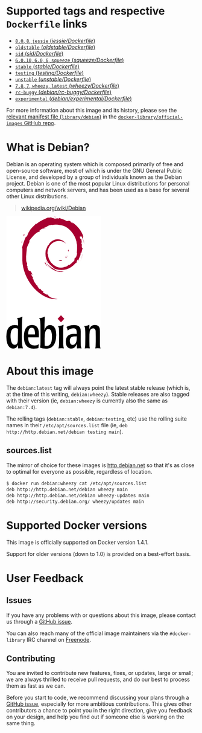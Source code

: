 # Supported tags and respective `Dockerfile` links

- [`8.0`, `8`, `jessie` (*jessie/Dockerfile*)](https://github.com/tianon/docker-brew-debian/blob/b6b91ab925802aff7b832127c278aba23d88d3d1/jessie/Dockerfile)
- [`oldstable` (*oldstable/Dockerfile*)](https://github.com/tianon/docker-brew-debian/blob/1d9a53a1df978176649f87b064a006cfda1480f1/oldstable/Dockerfile)
- [`sid` (*sid/Dockerfile*)](https://github.com/tianon/docker-brew-debian/blob/b6b91ab925802aff7b832127c278aba23d88d3d1/sid/Dockerfile)
- [`6.0.10`, `6.0`, `6`, `squeeze` (*squeeze/Dockerfile*)](https://github.com/tianon/docker-brew-debian/blob/1d9a53a1df978176649f87b064a006cfda1480f1/squeeze/Dockerfile)
- [`stable` (*stable/Dockerfile*)](https://github.com/tianon/docker-brew-debian/blob/b6b91ab925802aff7b832127c278aba23d88d3d1/stable/Dockerfile)
- [`testing` (*testing/Dockerfile*)](https://github.com/tianon/docker-brew-debian/blob/b6b91ab925802aff7b832127c278aba23d88d3d1/testing/Dockerfile)
- [`unstable` (*unstable/Dockerfile*)](https://github.com/tianon/docker-brew-debian/blob/b6b91ab925802aff7b832127c278aba23d88d3d1/unstable/Dockerfile)
- [`7.8`, `7`, `wheezy`, `latest` (*wheezy/Dockerfile*)](https://github.com/tianon/docker-brew-debian/blob/b6b91ab925802aff7b832127c278aba23d88d3d1/wheezy/Dockerfile)
- [`rc-buggy` (*debian/rc-buggy/Dockerfile*)](https://github.com/tianon/dockerfiles/blob/90d86ad63c4a06b7d04d14ad830381b876183b3c/debian/rc-buggy/Dockerfile)
- [`experimental` (*debian/experimental/Dockerfile*)](https://github.com/tianon/dockerfiles/blob/90d86ad63c4a06b7d04d14ad830381b876183b3c/debian/experimental/Dockerfile)

For more information about this image and its history, please see the [relevant
manifest file
(`library/debian`)](https://github.com/docker-library/official-images/blob/master/library/debian)
in the [`docker-library/official-images` GitHub
repo](https://github.com/docker-library/official-images).

# What is Debian?

Debian is an operating system which is composed primarily of free and
open-source software, most of which is under the GNU General Public License, and
developed by a group of individuals known as the Debian project. Debian is one
of the most popular Linux distributions for personal computers and network
servers, and has been used as a base for several other Linux distributions.

> [wikipedia.org/wiki/Debian](https://en.wikipedia.org/wiki/Debian)

![logo](https://raw.githubusercontent.com/docker-library/docs/master/debian/logo.png)

# About this image

The `debian:latest` tag will always point the latest stable release (which is,
at the time of this writing, `debian:wheezy`).  Stable releases are also tagged
with their version (ie, `debian:wheezy` is currently also the same as
`debian:7.4`).

The rolling tags (`debian:stable`, `debian:testing`, etc) use the rolling suite
names in their `/etc/apt/sources.list` file (ie, `deb
http://http.debian.net/debian testing main`).

## sources.list

The mirror of choice for these images is
[http.debian.net](http://http.debian.net) so that it's as close to optimal for
everyone as possible, regardless of location.

    $ docker run debian:wheezy cat /etc/apt/sources.list
    deb http://http.debian.net/debian wheezy main
    deb http://http.debian.net/debian wheezy-updates main
    deb http://security.debian.org/ wheezy/updates main

# Supported Docker versions

This image is officially supported on Docker version 1.4.1.

Support for older versions (down to 1.0) is provided on a best-effort basis.

# User Feedback

## Issues

If you have any problems with or questions about this image, please contact us
 through a [GitHub issue](https://github.com/tianon/docker-brew-debian/issues).

You can also reach many of the official image maintainers via the
`#docker-library` IRC channel on [Freenode](https://freenode.net).

## Contributing

You are invited to contribute new features, fixes, or updates, large or small;
we are always thrilled to receive pull requests, and do our best to process them
as fast as we can.

Before you start to code, we recommend discussing your plans 
through a [GitHub issue](https://github.com/tianon/docker-brew-debian/issues), especially for more ambitious
contributions. This gives other contributors a chance to point you in the right
direction, give you feedback on your design, and help you find out if someone
else is working on the same thing.

